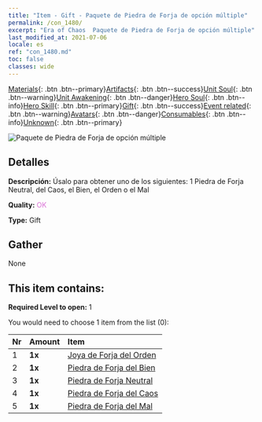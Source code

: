 ```yaml
---
title: "Item - Gift - Paquete de Piedra de Forja de opción múltiple"
permalink: /con_1480/
excerpt: "Era of Chaos  Paquete de Piedra de Forja de opción múltiple"
last_modified_at: 2021-07-06
locale: es
ref: "con_1480.md"
toc: false
classes: wide
---
```

 [Materials](/ItemsES/){: .btn .btn--primary}[Artifacts](/ItemsES/Artifacts/){: .btn .btn--success}[Unit Soul](/ItemsES/UnitSoul/){: .btn .btn--warning}[Unit Awakening](/ItemsES/UnitAwakening/){: .btn .btn--danger}[Hero Soul](/ItemsES/HeroSoul/){: .btn .btn--info}[Hero Skill](/ItemsES/HeroSkill/){: .btn .btn--primary}[Gift](/ItemsES/Gift/){: .btn .btn--success}[Event related](/ItemsES/Events/){: .btn .btn--warning}[Avatars](/ItemsES/Avatars/){: .btn .btn--danger}[Consumables](/ItemsES/Consumables/){: .btn .btn--info}[Unknown](/ItemsES/Unknown/){: .btn .btn--primary}

 ![Paquete de Piedra de Forja de opción múltiple](/images/t/i_907094.png)

## Detalles
 **Descripción:** Úsalo para obtener uno de los siguientes: 1 Piedra de Forja Neutral, del Caos, el Bien, el Orden o el Mal

 **Quality:** <span style="color: #DA70D6">OK</span>

 **Type:** Gift

## Gather

  None

## This item contains:

 **Required Level to open:** 1

 You would need to choose 1 item from the list (0):

  | Nr | Amount |     Item    |
  |:---|:-------|:------------|
  | 1 |  **1x** | [Joya de Forja del Orden](/ItemsES/con_1123/) |  | 
  | 2 |  **1x** | [Piedra de Forja del Bien](/ItemsES/con_1124/) |  | 
  | 3 |  **1x** | [Piedra de Forja Neutral](/ItemsES/con_1125/) |  | 
  | 4 |  **1x** | [Piedra de Forja del Caos](/ItemsES/con_1126/) |  | 
  | 5 |  **1x** | [Piedra de Forja del Mal](/ItemsES/con_1127/) |  | 
